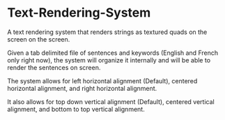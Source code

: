 # Text-Rendering-System
A text rendering system that renders strings as textured quads on the screen on the screen. 

Given a tab delimited file of sentences and keywords (English and French only right now), the system will organize it internally and will be able to render the sentences on screen. 

The system allows for left horizontal alignment (Default), centered horizontal alignment, and right horizontal alignment.

It also allows for top down vertical alignment (Default), centered vertical alignment, and bottom to top vertical alignment.
